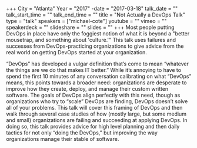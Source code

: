 +++
City = "Atlanta"
Year = "2017"
-date = "2017-03-18"
talk_date = ""
talk_start_time = ""
talk_end_time = ""
title = "Not Actually a DevOps Talk"
type = "talk"
speakers = ["michael-cote"]
youtube = ""
vimeo = ""
speakerdeck = ""
slideshare = ""
slides = ""
+++
Most people putting DevOps in place have only the foggiest notion of what it is beyond a "better mousetrap, and something about 'culture.'" This talk uses failures and successes from DevOps-practicing organizations to give advice from the real world on getting DevOps started at your organization.

“DevOps” has developed a vulgar definition that’s come to mean “whatever the things are we do that makes IT better.” While it’s annoying to have to spend the first 10 minutes of any conversation calibrating on what “DevOps” means, this points towards a broader need: organizations are desperate to improve how they create, deploy, and manage their custom written software. The goals of DevOps align perfectly with this need, though as organizations who try to “scale” DevOps are finding, DevOps doesn’t solve all of your problems. This talk will cover this framing of DevOps and then walk through several case studies of how (mostly large, but some medium and small) organizations are failing and succeeding at applying DevOps. In doing so, this talk provides advice for high level planning and then daily tactics for not only “doing the DevOps,” but improving the way organizations manage their stable of software.

